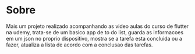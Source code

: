 # Sobre

Mais um projeto realizado acompanhando as video aulas do curso de flutter na udemy, trata-se de um basico app de to do list, guarda as informacoes em um json no proprio dispositivo, mostra se a tarefa esta concluida ou a fazer, atualiza a lista de acordo com a conclusao das tarefas.